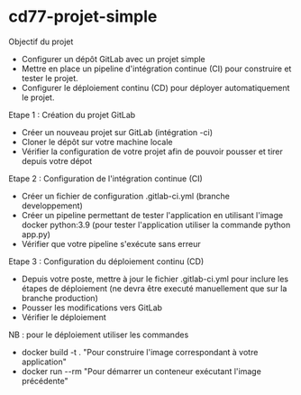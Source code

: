 # cd77-projet-simple
Objectif du projet

  * Configurer un dépôt GitLab avec un projet simple  
  * Mettre en place un pipeline d'intégration continue (CI) pour construire et tester le projet.
  * Configurer le déploiement continu (CD) pour déployer automatiquement le projet.

Etape 1 : Création du projet GitLab

  * Créer un nouveau projet sur GitLab (intégration <prenom>-ci)
  * Cloner le dépôt sur votre machine locale
  * Vérifier la configuration de votre projet afin de pouvoir pousser et tirer depuis votre dépot

Etape 2 : Configuration de l'intégration continue (CI)

  * Créer un fichier de configuration .gitlab-ci.yml (branche developpement)
  * Créer un pipeline permettant de tester l'application en utilisant l'image docker python:3.9 (pour tester l'application utiliser la commande python app.py)
  * Vérifier que votre pipeline s'exécute sans erreur

Etape 3 : Configuration du déploiement continu (CD)

  * Depuis votre poste, mettre à jour le fichier .gitlab-ci.yml pour inclure les étapes de déploiement (ne devra être executé manuellement que sur la branche production)
  * Pousser les modifications vers GitLab
  * Vérifier le déploiement
    
NB : pour le déploiement utiliser les commandes
* docker build -t <prenom> . "Pour construire l'image correspondant à votre application"
* docker run --rm <prenom> "Pour démarrer un conteneur exécutant l'image précédente"
